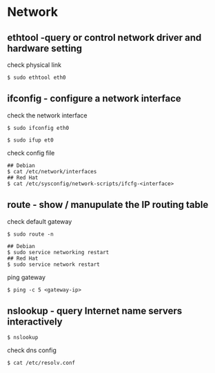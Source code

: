 # Network

## ethtool -query or control network driver and hardware setting

check physical link

    $ sudo ethtool eth0

## ifconfig - configure a network interface

check the network interface

    $ sudo ifconfig eth0

    $ sudo ifup et0
    
check config file

    ## Debian
    $ cat /etc/network/interfaces
    ## Red Hat
    $ cat /etc/sysconfig/network-scripts/ifcfg-<interface>

## route - show / manupulate the IP routing table

check default gateway

    $ sudo route -n

    ## Debian
    $ sudo service networking restart
    ## Red Hat
    $ sudo service network restart

ping gateway

    $ ping -c 5 <gateway-ip>

## nslookup - query Internet name servers interactively

    $ nslookup

check dns config

    $ cat /etc/resolv.conf

